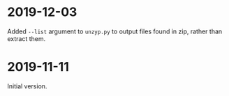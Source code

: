 2019-12-03
==========
Added `--list` argument to `unzyp.py` to output files found in zip, rather than
extract them.

2019-11-11
==========
Initial version.
